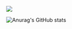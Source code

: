 <!--
**JeonJoo/JeonJoo** is a ✨ _special_ ✨ repository because its `README.md` (this file) appears on your GitHub profile.

Here are some ideas to get you started
- 🔭 I’m currently working on ...
- 🌱 I’m currently learning ...
- 👯 I’m looking to collaborate on ...
- 🤔 I’m looking for help with ...
- 💬 Ask me about ...
- 📫 How to reach me: ...
- 😄 Pronouns: ...
- ⚡ Fun fact: ...
-->
<img src="https://capsule-render.vercel.app/api?type=transparent&color=ffff33&height=300&section=header&text=JooHwan%20GitHub&fontSize=90&animation=fadeIn&fontColor=dddddd"/>

![Anurag's GitHub stats](https://github-readme-stats.vercel.app/api?username=Joohwan&theme=swift&show_icons=true)
